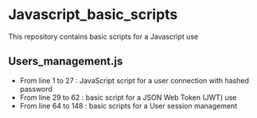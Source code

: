 # Javascript_basic_scripts
This repository contains basic scripts for a Javascript use
## Users_management.js
- From line 1 to 27 : JavaScript script for a user connection with hashed password
- From line 29 to 62 : basic script for a JSON Web Token (JWT) use
- From line 64 to 148 : basic scripts for a User session management
